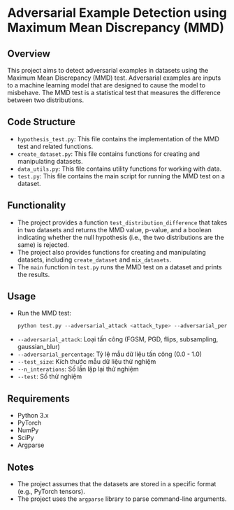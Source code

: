 # Adversarial Example Detection using Maximum Mean Discrepancy (MMD)

## Overview
This project aims to detect adversarial examples in datasets using the Maximum Mean Discrepancy (MMD) test. Adversarial examples are inputs to a machine learning model that are designed to cause the model to misbehave. The MMD test is a statistical test that measures the difference between two distributions.

## Code Structure

* `hypothesis_test.py`: This file contains the implementation of the MMD test and related functions.
* `create_dataset.py`: This file contains functions for creating and manipulating datasets.
* `data_utils.py`: This file contains utility functions for working with data.
* `test.py`: This file contains the main script for running the MMD test on a dataset.

## Functionality

* The project provides a function `test_distribution_difference` that takes in two datasets and returns the MMD value, p-value, and a boolean indicating whether the null hypothesis (i.e., the two distributions are the same) is rejected.
* The project also provides functions for creating and manipulating datasets, including `create_dataset` and `mix_datasets`.
* The `main` function in `test.py` runs the MMD test on a dataset and prints the results.

## Usage

* Run the MMD test: 

    ```python
    python test.py --adversarial_attack <attack_type> --adversarial_percentage <percentage> --test_size <size> --n_interations <iterations> --test <test_number>
    ```

+ `--adversarial_attack`: Loại tấn công (FGSM, PGD, flips, subsampling, gaussian_blur)
+ `--adversarial_percentage`: Tỷ lệ mẫu dữ liệu tấn công (0.0 - 1.0)
+ `--test_size`: Kích thước mẫu dữ liệu thử nghiệm
+ `--n_interations`: Số lần lặp lại thử nghiệm
+ `--test`: Số thử nghiệm

## Requirements

* Python 3.x
* PyTorch
* NumPy
* SciPy
* Argparse

## Notes

* The project assumes that the datasets are stored in a specific format (e.g., PyTorch tensors).
* The project uses the `argparse` library to parse command-line arguments.
